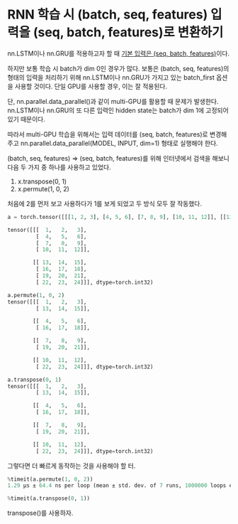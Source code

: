 # RNN 학습 시 (batch, seq, features) 입력을 (seq, batch, features)로 변환하기

nn.LSTM이나 nn.GRU를 적용하고자 할 때 [기본 입력은 (seq, batch, features)](https://pytorch.org/docs/stable/nn.html#torch.nn.LSTM)이다. 

하지만 보통 학습 시 batch가 dim 0인 경우가 많다.
보통은 (batch, seq, features)의 형태의 입력을 처리하기 위해 nn.LSTM이나 nn.GRU가 가지고 있는 batch_first 옵션을 사용할 것이다.
단일 GPU를 사용할 경우, 이는 잘 적용된다.

단, nn.parallel.data_parallel()과 같이 multi-GPU를 활용할 때 문제가 발생한다.
nn.LSTM이나 nn.GRU의 또 다른 입력인 hidden state는 batch가 dim 1에 고정되어 있기 때문이다.

따라서 multi-GPU 학습을 위해서는 입력 데이터를 (seq, batch, features)로 변경해주고 nn.parallel.data_parallel(MODEL, INPUT, dim=1) 형태로 실행해야 한다.

(batch, seq, features) => (seq, batch, features)를 위해 인터넷에서 검색을 해보니 다음 두 가지 중 하나를 사용하고 있었다.

1. x.transpose(0, 1)
2. x.permute(1, 0, 2)

처음에 2를 먼저 보고 사용하다가 1를 보게 되었고 두 방식 모두 잘 작동했다.
```python
a = torch.tensor([[[1, 2, 3], [4, 5, 6], [7, 8, 9], [10, 11, 12]], [[13, 14, 15], [16, 17, 18], [19, 20, 21], [22, 23, 24]]], dtype=torch.int)

tensor([[[  1,   2,   3],
         [  4,   5,   6],
         [  7,   8,   9],
         [ 10,  11,  12]],

        [[ 13,  14,  15],
         [ 16,  17,  18],
         [ 19,  20,  21],
         [ 22,  23,  24]]], dtype=torch.int32)

a.permute(1, 0, 2)
tensor([[[  1,   2,   3],
         [ 13,  14,  15]],

        [[  4,   5,   6],
         [ 16,  17,  18]],

        [[  7,   8,   9],
         [ 19,  20,  21]],

        [[ 10,  11,  12],
         [ 22,  23,  24]]], dtype=torch.int32)

a.transpose(0, 1)
tensor([[[  1,   2,   3],
         [ 13,  14,  15]],

        [[  4,   5,   6],
         [ 16,  17,  18]],

        [[  7,   8,   9],
         [ 19,  20,  21]],

        [[ 10,  11,  12],
         [ 22,  23,  24]]], dtype=torch.int32)
```

그렇다면 더 빠르게 동작하는 것을 사용해야 할 터.
```python
%timeit(a.permute(1, 0, 2))
1.29 µs ± 64.4 ns per loop (mean ± std. dev. of 7 runs, 1000000 loops each)

%timeit(a.transpose(0, 1))
```

transpose()를 사용하자.
